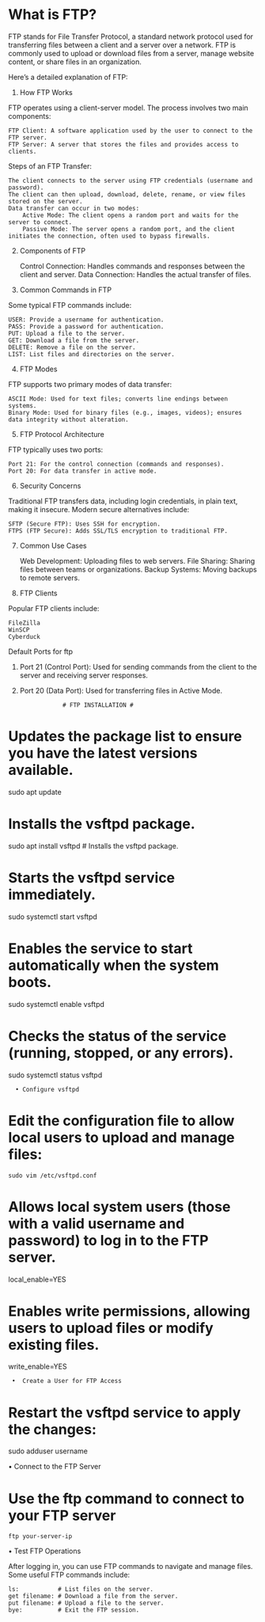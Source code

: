 # What is FTP?
  FTP stands for File Transfer Protocol, a standard network protocol used for transferring files between a client and a server over a network. FTP is commonly used to upload or download files from a server, manage website content, or share files in an organization.

Here’s a detailed explanation of FTP:
1. How FTP Works

FTP operates using a client-server model. The process involves two main components:

    FTP Client: A software application used by the user to connect to the FTP server.
    FTP Server: A server that stores the files and provides access to clients.

Steps of an FTP Transfer:

    The client connects to the server using FTP credentials (username and password).
    The client can then upload, download, delete, rename, or view files stored on the server.
    Data transfer can occur in two modes:
        Active Mode: The client opens a random port and waits for the server to connect.
        Passive Mode: The server opens a random port, and the client initiates the connection, often used to bypass firewalls.

2. Components of FTP

    Control Connection: Handles commands and responses between the client and server.
    Data Connection: Handles the actual transfer of files.

3. Common Commands in FTP

Some typical FTP commands include:

    USER: Provide a username for authentication.
    PASS: Provide a password for authentication.
    PUT: Upload a file to the server.
    GET: Download a file from the server.
    DELETE: Remove a file on the server.
    LIST: List files and directories on the server.

4. FTP Modes

FTP supports two primary modes of data transfer:

    ASCII Mode: Used for text files; converts line endings between systems.
    Binary Mode: Used for binary files (e.g., images, videos); ensures data integrity without alteration.

5. FTP Protocol Architecture

FTP typically uses two ports:

    Port 21: For the control connection (commands and responses).
    Port 20: For data transfer in active mode.

6. Security Concerns

Traditional FTP transfers data, including login credentials, in plain text, making it insecure. Modern secure alternatives include:

    SFTP (Secure FTP): Uses SSH for encryption.
    FTPS (FTP Secure): Adds SSL/TLS encryption to traditional FTP.

7. Common Use Cases

    Web Development: Uploading files to web servers.
    File Sharing: Sharing files between teams or organizations.
    Backup Systems: Moving backups to remote servers.

8. FTP Clients

Popular FTP clients include:

    FileZilla
    WinSCP
    Cyberduck


Default Ports for ftp

   1. Port 21 (Control Port): Used for sending commands from the client to the server and receiving server responses.
   2. Port 20 (Data Port): Used for transferring files in Active Mode.


                      # FTP INSTALLATION #

# Updates the package list to ensure you have the latest versions available.
sudo apt update 

# Installs the vsftpd package.
sudo apt install vsftpd  # Installs the vsftpd package.

# Starts the vsftpd service immediately.
sudo systemctl start vsftpd  

# Enables the service to start automatically when the system boots.
sudo systemctl enable vsftpd 

# Checks the status of the service (running, stopped, or any errors).
sudo systemctl status vsftpd 
     
      
      • Configure vsftpd

# Edit the configuration file to allow local users to upload and manage files:
    sudo vim /etc/vsftpd.conf
 
# Allows local system users (those with a valid username and password) to log in to the FTP server. 
  local_enable=YES
# Enables write permissions, allowing users to upload files or modify existing files.   
  write_enable=YES

     •  Create a User for FTP Access

# Restart the vsftpd service to apply the changes:
  sudo adduser username

  • Connect to the FTP Server

# Use the ftp command to connect to your FTP server
    ftp your-server-ip

   • Test FTP Operations

After logging in, you can use FTP commands to navigate and manage files. Some useful FTP commands include:

    ls:           # List files on the server.
    get filename: # Download a file from the server.
    put filename: # Upload a file to the server.
    bye:          # Exit the FTP session.

